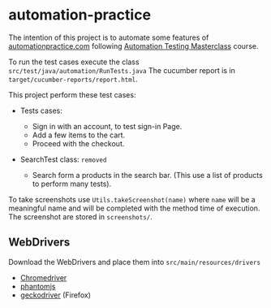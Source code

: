 # automation-practice

The intention of this project is to automate some features of
[automationpractice.com](http://automationpractice.com/) following [Automation Testing Masterclass](https://www.udemy.com/course/automation-testing-masterclass/) course.

To run the test cases execute the class `src/test/java/automation/RunTests.java`
The cucumber report is in `target/cucumber-reports/report.html`.

This project perform these test cases:
* Tests cases:
  * Sign in with an account, to test sign-in Page.
  * Add a few items to the cart.
  * Proceed with the checkout.


* SearchTest class: `removed`
  * Search form a products in the search bar. (This use a list of products to perform many tests).

To take screenshots use `Utils.takeScreenshot(name)` where `name` will be a meaningful name and will be completed with the method time of execution. The screenshot are stored in `screenshots/`.

## WebDrivers
Download the WebDrivers and place them into `src/main/resources/drivers` 
* [Chromedriver](https://chromedriver.chromium.org/downloads)
* [phantomjs](https://phantomjs.org/download.html)
* [geckodriver](https://github.com/mozilla/geckodriver/releases) (Firefox)
